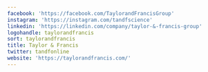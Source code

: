 ```yaml
---
facebook: 'https://facebook.com/TaylorandFrancisGroup'
instagram: 'https://instagram.com/tandfscience'
linkedin: 'https://linkedin.com/company/taylor-&-francis-group'
logohandle: taylorandfrancis
sort: taylorandfrancis
title: Taylor & Francis
twitter: tandfonline
website: 'https://taylorandfrancis.com/'
---
```

